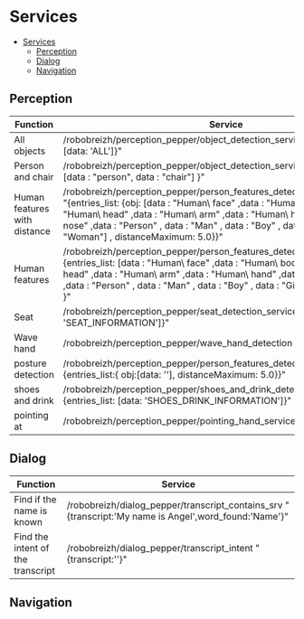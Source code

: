 # Services

- [Services](#services)
  - [Perception](#perception)
  - [Dialog](#dialog)
  - [Navigation](#navigation)

## Perception

| Function    | Service |
| ----------- | ----------- |
| All objects | /robobreizh/perception_pepper/object_detection_service "{entries_list:[data: 'ALL']}"|
| Person and chair | /robobreizh/perception_pepper/object_detection_service "{entries_list: [data : "person", data : "chair"] }" |
| Human features with distance |  /robobreizh/perception_pepper/person_features_detection_distance_service "{entries_list: {obj: [data : "Human\ face" ,data : "Human\ body" ,data : "Human\ head" ,data : "Human\ arm" ,data : "Human\ hand" ,data : "Human\ nose" ,data : "Person" , data : "Man" , data : "Boy" , data : "Girl" , data : "Woman"] ,  distanceMaximum: 5.0}}" |
| Human features |/robobreizh/perception_pepper/person_features_detection_service "{entries_list: [data : "Human\ face" ,data : "Human\ body" ,data : "Human\ head" ,data : "Human\ arm" ,data : "Human\ hand" ,data : "Human\ nose" ,data : "Person" , data : "Man" , data : "Boy" , data : "Girl" , data : "Woman"] }"|
| Seat | /robobreizh/perception_pepper/seat_detection_service "{entries_list:[data: 'SEAT_INFORMATION']}" |
| Wave hand | /robobreizh/perception_pepper/wave_hand_detection "distance_max: 5.0"|
| posture detection |/robobreizh/perception_pepper/person_features_detection_posture "{entries_list:{ obj:[data: ''],  distanceMaximum: 5.0}}"|
| shoes and drink | /robobreizh/perception_pepper/shoes_and_drink_detection_service "{entries_list: [data: 'SHOES_DRINK_INFORMATION']}"|
| pointing at | /robobreizh/perception_pepper/pointing_hand_service  "distance_max: 5.0"|

## Dialog

| Function    | Service |
| ----------- | ----------- |
| Find if the name is known | /robobreizh/dialog_pepper/transcript_contains_srv "{transcript:'My name is Angel',word_found:'Name'}"|
| Find the intent of the transcript | /robobreizh/dialog_pepper/transcript_intent "{transcript:''}"|

## Navigation
